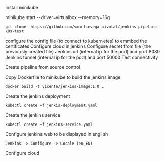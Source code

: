 Install minikube

minikube start --driver=virtualbox --memory=16g

```
git clone  https://github.com/vmartinvega-pivotal/jenkins-pipeline-k8s-test
```



configure the config file (to connect to kubernetes) to emmbed the certificates
Configure cloud in jenkins
Configure secret from file (the previously created file)
Jenkins url (internal ip for the pod) and port 8080
Jenkins tunnel (internal ip for the pod) and port 50000
Test connectivity

Create pipeline from source control


Copy Dockerfile to minikube to build the jenkins image
```
docker build -t vicente/jenkins-image:1.0 .
```

Create the jenkins deployment
```
kubectl create -f jenkis-deployment.yaml
```

Create the jenkins service
```
kubectl create -f jenkins-service.yaml
```

Configure jenkins web to be displayed in english
```
Jenkins -> Configure -> Locale (en_EN)
```

Configure cloud

